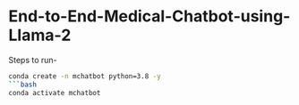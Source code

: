 # End-to-End-Medical-Chatbot-using-Llama-2

Steps to run- 
```bash
conda create -n mchatbot python=3.8 -y
```bash
conda activate mchatbot 